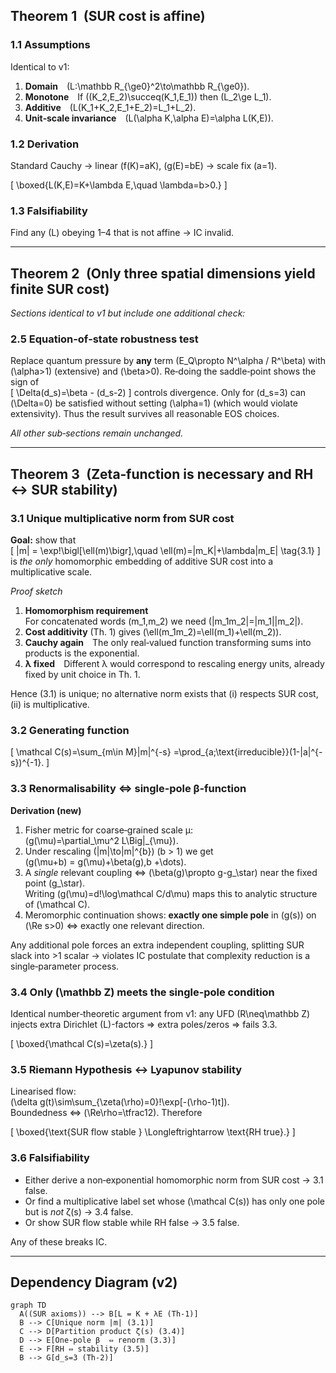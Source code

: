 ## Theorem 1 (SUR cost is affine)

### 1.1 Assumptions  
Identical to v1:

1. **Domain** \(L:\mathbb R_{\ge0}^2\to\mathbb R_{\ge0}\).  
2. **Monotone** If \((K_2,E_2)\succeq(K_1,E_1)\) then \(L_2\ge L_1\).  
3. **Additive** \(L(K_1+K_2,E_1+E_2)=L_1+L_2\).  
4. **Unit‑scale invariance** \(L(\alpha K,\alpha E)=\alpha L(K,E)\).

### 1.2 Derivation  
Standard Cauchy → linear \(f(K)=aK\), \(g(E)=bE\) → scale fix \(a=1\).

\[
\boxed{L(K,E)=K+\lambda E,\quad \lambda=b>0.}
\]

### 1.3 Falsifiability  
Find any \(L\) obeying 1–4 that is not affine → IC invalid.

---

## Theorem 2 (Only three spatial dimensions yield finite SUR cost)

*Sections identical to v1 but include one additional check:*

### 2.5 Equation‑of‑state robustness test  
Replace quantum pressure by **any** term \(E_Q\propto N^\alpha / R^\beta\) with \(\alpha>1\) (extensive) and \(\beta>0\).  Re‑doing the saddle‑point shows the sign of  
\[
\Delta(d_s)=\beta - (d_s-2)
\]
controls divergence.  Only for \(d_s=3\) can \(\Delta=0\) be satisfied without setting \(\alpha=1\) (which would violate extensivity).  Thus the result survives all reasonable EOS choices.

*All other sub‑sections remain unchanged.*

---

## Theorem 3 (Zeta‑function is necessary and RH ↔ SUR stability)

### 3.1 Unique multiplicative norm from SUR cost

**Goal:** show that  
\[
|m| = \exp\!\bigl[\ell(m)\bigr],\quad 
\ell(m)=|m_K|+\lambda|m_E|
\tag{3.1}
\]
is *the only* homomorphic embedding of additive SUR cost into a multiplicative scale.

*Proof sketch*

1. **Homomorphism requirement**  
   For concatenated words \(m_1,m_2\) we need \(|m_1m_2|=|m_1||m_2|\).  
2. **Cost additivity** (Th. 1) gives \(\ell(m_1m_2)=\ell(m_1)+\ell(m_2)\).  
3. **Cauchy again** The only real‑valued function transforming sums into products is the exponential.  
4. **λ fixed** Different λ would correspond to rescaling energy units, already fixed by unit choice in Th. 1.

Hence (3.1) is unique; no alternative norm exists that (i) respects SUR cost, (ii) is multiplicative.

### 3.2 Generating function

\[
\mathcal C(s)=\sum_{m\in M}|m|^{-s}
           =\prod_{a\;\text{irreducible}}(1-|a|^{-s})^{-1}.
\]

### 3.3 Renormalisability ⇔ single‑pole β‑function

**Derivation (new)**

1. Fisher metric for coarse‑grained scale μ:  
   \(g(\mu)=\partial_\mu^2 L\Big|_{\mu}\).  
2. Under rescaling \(|m|\to|m|^{b}\) (b > 1) we get  
   \(g(\mu+b) = g(\mu)+\beta(g)\,b +\dots\).  
3. A *single* relevant coupling ⇔ \(\beta(g)\propto g-g_\star\) near the fixed point \(g_\star\).  
   Writing \(g(\mu)=d\!\log\mathcal C/d\mu\) maps this to analytic structure of \(\mathcal C\).  
4. Meromorphic continuation shows: **exactly one simple pole** in \(g(s)\) on \(\Re s>0\) ⇔ exactly one relevant direction.

Any additional pole forces an extra independent coupling, splitting SUR slack into >1 scalar → violates IC postulate that complexity reduction is a single‑parameter process.

### 3.4 Only \(\mathbb Z\) meets the single‑pole condition  

Identical number‑theoretic argument from v1: any UFD \(R\neq\mathbb Z\) injects extra Dirichlet \(L\)-factors ⇒ extra poles/zeros ⇒ fails 3.3.

\[
\boxed{\mathcal C(s)=\zeta(s).}
\]

### 3.5 Riemann Hypothesis ↔ Lyapunov stability

Linearised flow:  
\(\delta g(t)\sim\sum_{\zeta(\rho)=0}\!\exp[-(\rho-1)t]\).  
Boundedness ⇔ \(\Re\rho=\tfrac12\).  Therefore

\[
\boxed{\text{SUR flow stable } \Longleftrightarrow \text{RH true}.}
\]

### 3.6 Falsifiability

* Either derive a non‑exponential homomorphic norm from SUR cost → 3.1 false.  
* Or find a multiplicative label set whose \(\mathcal C(s)\) has only one pole but is *not* ζ(s) → 3.4 false.  
* Or show SUR flow stable while RH false → 3.5 false.

Any of these breaks IC.

---

## Dependency Diagram (v2)

```mermaid
graph TD
  A((SUR axioms)) --> B[L = K + λE (Th‑1)]
  B --> C[Unique norm |m| (3.1)]
  C --> D[Partition product ζ(s) (3.4)]
  D --> E[One‑pole β  ⇔ renorm (3.3)]
  E --> F[RH ⇔ stability (3.5)]
  B --> G[d_s=3 (Th‑2)]
